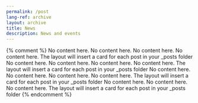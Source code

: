 ```yaml
---
permalink: /post
lang-ref: archive
layout: archive
title: News
description: News and events
---
```


{% comment %}
  No content here. No content here. No content here. No content here. The layout will insert a card for each post in your _posts folder No content here. No content here. No content here. No content here. The layout will insert a card for each post in your _posts folder No content here. No content here. No content here. No content here. The layout will insert a card for each post in your _posts folder No content here. No content here. No content here. The layout will insert a card for each post in your _posts folder
{% endcomment %}